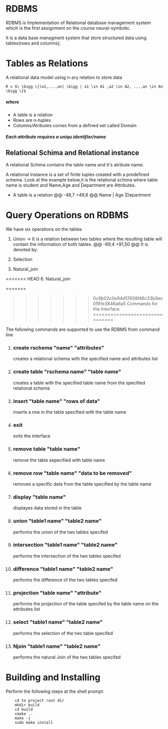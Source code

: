 RDBMS
=========

RDBMS is Implementation of Relational database management system which is the first assignment on the course neural-symbolic.

It is a data base managment system that store structured data using tables(rows and columns);



Tables as Relations
========================

A relational data model using n-ary relation to store data

    R = $\ \bigg \{(a1,...,an) \bigg | a1 \in A1 ,a2 \in A2, ...,an \in An \bigg \}$
##### where 
 

 - A table is a relation
 - Rows are n-tuples
 - Columns/Atributes comes from a defined set called Domain

##### Each attribute requires a uniqu identifier/name

  

## Relational Schima and Relational instance
A relational Schima contains the table name and it's atribute name.

A relational instance is a set of finite tuples created with a predefined schema.
Look at the example below,it is the relational schima where table name is student and Name,Age and Department are Attributes.


 - A table is a relation
@@ -48,7 +49,8 @@ Name | Age |Department



Query Operations on RDBMS
==============================
We have six operations on the tables

1. Union -> It is a relation between two tables where the resulting table will contain the information of both tables.
@@ -89,4 +91,50 @@ It is denoted by:
5. Selection

6. Natural_join




<<<<<<< HEAD
6. Natural_join



=======
>>>>>>> 0c9b02c0e94d17608f46c53b9ec0f91e3846a6a5
Commands for the Interface
===============================

The following commands are supported to use the RDBMS from command line

1. ### create rschema "name" "attributes" 
    creates a relational schema with the specified name and attributes list
2. ### create table "rschema name" "table name"
    creates a table with the specified table name from the specified relational schema
3. ### insert "table name" "rows of data"
    inserts a row in the table specified with the table name
4. ### exit 
    exits the interface
5. ### remove table "table name"
    remove the table sepecified with table name
6. ### remove row "table name" "data to be removed"
    removes a specific data from the table specified by the table name
7. ### display "table name"
    displayes data stored in the table 
8. ### union "table1 name" "table2 name"
    performs the union of the two tables specifed
9. ### intersection "table1 name" "table2 name"
    performs the intersection of the two tables specifed
10. ### difference "table1 name" "table2 name"
    performs the difference of the two tables specifed
11. ### projection "table name" "attribute"
    performs the projection of the table specifed by the table name on the attributes list
12. ### select "table1 name" "table2 name"
    performs the selection of the two table specifed
13. ### Njoin "table1 name" "table2 name"
    performs the natural Join of the two tables specifed                                  

Building and Installing
=======================	

Perform the following steps at the shell prompt:
```
    cd to project root dir
    mkdir build
    cd build
    cmake ..
    make -j
    sudo make install
```
